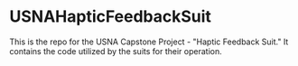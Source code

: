 # USNAHapticFeedbackSuit
This is the repo for the USNA Capstone Project - "Haptic Feedback Suit." It contains the code utilized by the suits for their operation. 
